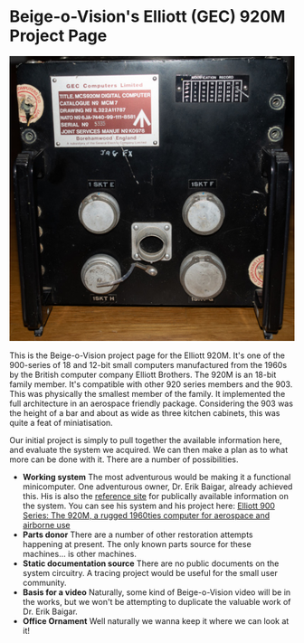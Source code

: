 # Beige-o-Vision's Elliott (GEC) 920M Project Page
![](img/faceplate.jpg)

This is the Beige-o-Vision project page for the Elliott 920M.  It's one of the 900-series of 18 and 12-bit small computers manufactured from the 1960s by the British computer company Elliott Brothers. The 920M is an 18-bit family member. It's compatible with other 920 series members and the 903. This was physically the smallest member of the family. It implemented the full architecture in an aerospace friendly package. Considering the 903 was the height of a bar and about as wide as three kitchen cabinets, this was quite a feat of miniatisation.

Our initial project is simply to pull together the available information here, and evaluate the system we acquired. We can then make a plan as to what more can be done with it. There are a number of possibilities. 

- **Working system**
  The most adventurous would be making it a functional minicomputer. One adventurous owner, Dr. Erik Baigar, already achieved this. His is also the [reference site](http://www.programmer-electronic-control.de/index.html#BIGBROTHER) for publically available information on the system.  You can see his system and his project here: [Elliott 900 Series: The 920M, a rugged 1960ties computer for aerospace and airborne use](https://www.youtube.com/watch?v=v-gF5g0nnoE)
- **Parts donor**
  There are a number of other restoration attempts happening at present. The only known parts source for these machines... is other machines.
- **Static documentation source** 
  There are no public documents on the system circuitry. A tracing project would be useful for the small user community.
- **Basis for a video**
  Naturally, some kind of Beige-o-Vision video will be in the works, but we won't be attempting to duplicate the valuable work of Dr. Erik Baigar. 
- **Office Ornament**
  Well naturally we wanna keep it where we can look at it!

